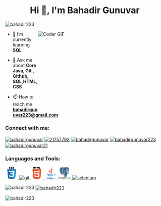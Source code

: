 <h1 align="center">Hi 👋, I'm Bahadir Gunuvar</h1>
<p align="left"> <img src="https://komarev.com/ghpvc/?username=bahadir223&label=Profile%20views&color=0e75b6&style=flat" alt="bahadir223" /> </p>
<img align="right" alt="Coder GIF" height=250 width=400 src="https://thumbs.gfycat.com/EvilNextDevilfish-small.gif" />

- 🌱 I’m currently learning **SQL**

- 💬 Ask me about **Core Java, Git , Github, SQL,HTML, CSS**

- 📫 How to reach me **bahadirgunuvar223@gmail.com**

<h3 align="left">Connect with me:</h3>
<p align="left">
<a href="https://linkedin.com/in/bahadirgunuvar" target="blank"><img align="center" src="https://raw.githubusercontent.com/rahuldkjain/github-profile-readme-generator/master/src/images/icons/Social/linked-in-alt.svg" alt="bahadirgunuvar" height="30" width="40" /></a>
<a href="https://stackoverflow.com/users/21757793" target="blank"><img align="center" src="https://raw.githubusercontent.com/rahuldkjain/github-profile-readme-generator/master/src/images/icons/Social/stack-overflow.svg" alt="21757793" height="30" width="40" /></a>
<a href="https://instagram.com/bahadirgunuvar" target="blank"><img align="center" src="https://raw.githubusercontent.com/rahuldkjain/github-profile-readme-generator/master/src/images/icons/Social/instagram.svg" alt="bahadirgunuvar" height="30" width="40" /></a>
<a href="https://medium.com/bahadirgunuvar223" target="blank"><img align="center" src="https://raw.githubusercontent.com/rahuldkjain/github-profile-readme-generator/master/src/images/icons/Social/medium.svg" alt="bahadirgunuvar223" height="30" width="40" /></a>
<a href="https://www.hackerrank.com/bahadirgunuvar21" target="blank"><img align="center" src="https://raw.githubusercontent.com/rahuldkjain/github-profile-readme-generator/master/src/images/icons/Social/hackerrank.svg" alt="bahadirgunuvar21" height="30" width="40" /></a>
</p>

<h3 align="left">Languages and Tools:</h3>
<p align="left"> <a href="https://www.w3schools.com/css/" target="_blank" rel="noreferrer"> <img src="https://raw.githubusercontent.com/devicons/devicon/master/icons/css3/css3-original-wordmark.svg" alt="css3" width="40" height="40"/> </a> <a href="https://git-scm.com/" target="_blank" rel="noreferrer"> <img src="https://www.vectorlogo.zone/logos/git-scm/git-scm-icon.svg" alt="git" width="40" height="40"/> </a> <a href="https://www.w3.org/html/" target="_blank" rel="noreferrer"> <img src="https://raw.githubusercontent.com/devicons/devicon/master/icons/html5/html5-original-wordmark.svg" alt="html5" width="40" height="40"/> </a> <a href="https://www.java.com" target="_blank" rel="noreferrer"> <img src="https://raw.githubusercontent.com/devicons/devicon/master/icons/java/java-original.svg" alt="java" width="40" height="40"/> </a> <a href="https://www.postgresql.org" target="_blank" rel="noreferrer"> <img src="https://raw.githubusercontent.com/devicons/devicon/master/icons/postgresql/postgresql-original-wordmark.svg" alt="postgresql" width="40" height="40"/> </a> <a href="https://www.selenium.dev" target="_blank" rel="noreferrer"> <img src="https://raw.githubusercontent.com/detain/svg-logos/780f25886640cef088af994181646db2f6b1a3f8/svg/selenium-logo.svg" alt="selenium" width="40" height="40"/> </a> </p>

<p><img align="left" src="https://github-readme-stats.vercel.app/api/top-langs?username=bahadir223&show_icons=true&locale=en&layout=compact" alt="bahadir223" /></p>

<p>&nbsp;<img align="center" src="https://github-readme-stats.vercel.app/api?username=bahadir223&show_icons=true&locale=en" alt="bahadir223" /></p>

<p><img align="center" src="https://github-readme-streak-stats.herokuapp.com/?user=bahadir223&" alt="bahadir223" /></p>

